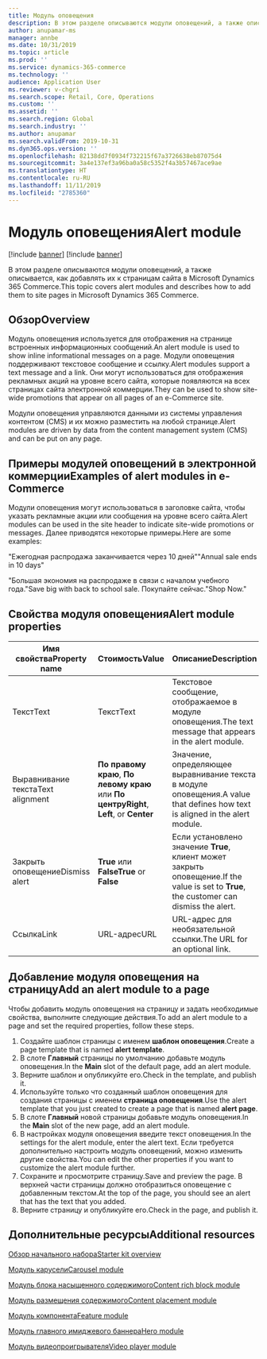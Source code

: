 ```yaml
---
title: Модуль оповещения
description: В этом разделе описываются модули оповещений, а также описывается, как добавлять их к страницам сайта в Microsoft Dynamics 365 Commerce.
author: anupamar-ms
manager: annbe
ms.date: 10/31/2019
ms.topic: article
ms.prod: ''
ms.service: dynamics-365-commerce
ms.technology: ''
audience: Application User
ms.reviewer: v-chgri
ms.search.scope: Retail, Core, Operations
ms.custom: ''
ms.assetid: ''
ms.search.region: Global
ms.search.industry: ''
ms.author: anupamar
ms.search.validFrom: 2019-10-31
ms.dyn365.ops.version: ''
ms.openlocfilehash: 82138dd7f0934f732215f67a3726638eb87075d4
ms.sourcegitcommit: 3a4e137ef3a96ba0a58c5352f4a3b57467ace9ae
ms.translationtype: HT
ms.contentlocale: ru-RU
ms.lasthandoff: 11/11/2019
ms.locfileid: "2785360"
---
```

# <a name="alert-module"></a><span data-ttu-id="d46ab-103">Модуль оповещения</span><span class="sxs-lookup"><span data-stu-id="d46ab-103">Alert module</span></span>

[!include [banner](includes/preview-banner.md)]
[!include [banner](includes/banner.md)]

<span data-ttu-id="d46ab-104">В этом разделе описываются модули оповещений, а также описывается, как добавлять их к страницам сайта в Microsoft Dynamics 365 Commerce.</span><span class="sxs-lookup"><span data-stu-id="d46ab-104">This topic covers alert modules and describes how to add them to site pages in Microsoft Dynamics 365 Commerce.</span></span>

## <a name="overview"></a><span data-ttu-id="d46ab-105">Обзор</span><span class="sxs-lookup"><span data-stu-id="d46ab-105">Overview</span></span>

<span data-ttu-id="d46ab-106">Модуль оповещения используется для отображения на странице встроенных информационных сообщений.</span><span class="sxs-lookup"><span data-stu-id="d46ab-106">An alert module is used to show inline informational messages on a page.</span></span> <span data-ttu-id="d46ab-107">Модули оповещения поддерживают текстовое сообщение и ссылку.</span><span class="sxs-lookup"><span data-stu-id="d46ab-107">Alert modules support a text message and a link.</span></span> <span data-ttu-id="d46ab-108">Они могут использоваться для отображения рекламных акций на уровне всего сайта, которые появляются на всех страницах сайта электронной коммерции.</span><span class="sxs-lookup"><span data-stu-id="d46ab-108">They can be used to show site-wide promotions that appear on all pages of an e-Commerce site.</span></span> 

<span data-ttu-id="d46ab-109">Модули оповещения управляются данными из системы управления контентом (CMS) и их можно разместить на любой странице.</span><span class="sxs-lookup"><span data-stu-id="d46ab-109">Alert modules are driven by data from the content management system (CMS) and can be put on any page.</span></span>

## <a name="examples-of-alert-modules-in-e-commerce"></a><span data-ttu-id="d46ab-110">Примеры модулей оповещений в электронной коммерции</span><span class="sxs-lookup"><span data-stu-id="d46ab-110">Examples of alert modules in e-Commerce</span></span>

<span data-ttu-id="d46ab-111">Модули оповещения могут использоваться в заголовке сайта, чтобы указать рекламные акции или сообщения на уровне всего сайта.</span><span class="sxs-lookup"><span data-stu-id="d46ab-111">Alert modules can be used in the site header to indicate site-wide promotions or messages.</span></span> <span data-ttu-id="d46ab-112">Далее приводятся некоторые примеры.</span><span class="sxs-lookup"><span data-stu-id="d46ab-112">Here are some examples:</span></span>

<span data-ttu-id="d46ab-113">"Ежегодная распродажа заканчивается через 10 дней"</span><span class="sxs-lookup"><span data-stu-id="d46ab-113">"Annual sale ends in 10 days"</span></span>

<span data-ttu-id="d46ab-114">"Большая экономия на распродаже в связи с началом учебного года.</span><span class="sxs-lookup"><span data-stu-id="d46ab-114">"Save big with back to school sale.</span></span> <span data-ttu-id="d46ab-115">Покупайте сейчас."</span><span class="sxs-lookup"><span data-stu-id="d46ab-115">Shop Now."</span></span>

## <a name="alert-module-properties"></a><span data-ttu-id="d46ab-116">Свойства модуля оповещения</span><span class="sxs-lookup"><span data-stu-id="d46ab-116">Alert module properties</span></span>

| <span data-ttu-id="d46ab-117">Имя свойства</span><span class="sxs-lookup"><span data-stu-id="d46ab-117">Property name</span></span>  | <span data-ttu-id="d46ab-118">Стоимость</span><span class="sxs-lookup"><span data-stu-id="d46ab-118">Value</span></span>                              | <span data-ttu-id="d46ab-119">Описание</span><span class="sxs-lookup"><span data-stu-id="d46ab-119">Description</span></span> |
|----------------|------------------------------------|-------------|
| <span data-ttu-id="d46ab-120">Текст</span><span class="sxs-lookup"><span data-stu-id="d46ab-120">Text</span></span>           | <span data-ttu-id="d46ab-121">Текст</span><span class="sxs-lookup"><span data-stu-id="d46ab-121">Text</span></span>                               | <span data-ttu-id="d46ab-122">Текстовое сообщение, отображаемое в модуле оповещения.</span><span class="sxs-lookup"><span data-stu-id="d46ab-122">The text message that appears in the alert module.</span></span> |
| <span data-ttu-id="d46ab-123">Выравнивание текста</span><span class="sxs-lookup"><span data-stu-id="d46ab-123">Text alignment</span></span> | <span data-ttu-id="d46ab-124">**По правому краю**, **По левому краю** или **По центру**</span><span class="sxs-lookup"><span data-stu-id="d46ab-124">**Right**, **Left**, or **Center**</span></span> | <span data-ttu-id="d46ab-125">Значение, определяющее выравнивание текста в модуле оповещения.</span><span class="sxs-lookup"><span data-stu-id="d46ab-125">A value that defines how text is aligned in the alert module.</span></span> |
| <span data-ttu-id="d46ab-126">Закрыть оповещение</span><span class="sxs-lookup"><span data-stu-id="d46ab-126">Dismiss alert</span></span>  | <span data-ttu-id="d46ab-127">**True** или **False**</span><span class="sxs-lookup"><span data-stu-id="d46ab-127">**True** or **False**</span></span>              | <span data-ttu-id="d46ab-128">Если установлено значение **True**, клиент может закрыть оповещение.</span><span class="sxs-lookup"><span data-stu-id="d46ab-128">If the value is set to **True**, the customer can dismiss the alert.</span></span> |
| <span data-ttu-id="d46ab-129">Ссылка</span><span class="sxs-lookup"><span data-stu-id="d46ab-129">Link</span></span>           | <span data-ttu-id="d46ab-130">URL-адрес</span><span class="sxs-lookup"><span data-stu-id="d46ab-130">URL</span></span>                                | <span data-ttu-id="d46ab-131">URL-адрес для необязательной ссылки.</span><span class="sxs-lookup"><span data-stu-id="d46ab-131">The URL for an optional link.</span></span> |

## <a name="add-an-alert-module-to-a-page"></a><span data-ttu-id="d46ab-132">Добавление модуля оповещения на страницу</span><span class="sxs-lookup"><span data-stu-id="d46ab-132">Add an alert module to a page</span></span> 

<span data-ttu-id="d46ab-133">Чтобы добавить модуль оповещения на страницу и задать необходимые свойства, выполните следующие действия.</span><span class="sxs-lookup"><span data-stu-id="d46ab-133">To add an alert module to a page and set the required properties, follow these steps.</span></span>

1. <span data-ttu-id="d46ab-134">Создайте шаблон страницы с именем **шаблон оповещения**.</span><span class="sxs-lookup"><span data-stu-id="d46ab-134">Create a page template that is named **alert template**.</span></span>
1. <span data-ttu-id="d46ab-135">В слоте **Главный** страницы по умолчанию добавьте модуль оповещения.</span><span class="sxs-lookup"><span data-stu-id="d46ab-135">In the **Main** slot of the default page, add an alert module.</span></span>
1. <span data-ttu-id="d46ab-136">Верните шаблон и опубликуйте его.</span><span class="sxs-lookup"><span data-stu-id="d46ab-136">Check in the template, and publish it.</span></span> 
1. <span data-ttu-id="d46ab-137">Используйте только что созданный шаблон оповещения для создания страницы с именем **страница оповещения**.</span><span class="sxs-lookup"><span data-stu-id="d46ab-137">Use the alert template that you just created to create a page that is named **alert page**.</span></span> 
1. <span data-ttu-id="d46ab-138">В слоте **Главный** новой страницы добавьте модуль оповещения.</span><span class="sxs-lookup"><span data-stu-id="d46ab-138">In the **Main** slot of the new page, add an alert module.</span></span>
1. <span data-ttu-id="d46ab-139">В настройках модуля оповещения введите текст оповещения.</span><span class="sxs-lookup"><span data-stu-id="d46ab-139">In the settings for the alert module, enter the alert text.</span></span> <span data-ttu-id="d46ab-140">Если требуется дополнительно настроить модуль оповещений, можно изменить другие свойства.</span><span class="sxs-lookup"><span data-stu-id="d46ab-140">You can edit the other properties if you want to customize the alert module further.</span></span>
1. <span data-ttu-id="d46ab-141">Сохраните и просмотрите страницу.</span><span class="sxs-lookup"><span data-stu-id="d46ab-141">Save and preview the page.</span></span> <span data-ttu-id="d46ab-142">В верхней части страницы должно отобразиться оповещение с добавленным текстом.</span><span class="sxs-lookup"><span data-stu-id="d46ab-142">At the top of the page, you should see an alert that has the text that you added.</span></span>
1. <span data-ttu-id="d46ab-143">Верните страницу и опубликуйте его.</span><span class="sxs-lookup"><span data-stu-id="d46ab-143">Check in the page, and publish it.</span></span> 

## <a name="additional-resources"></a><span data-ttu-id="d46ab-144">Дополнительные ресурсы</span><span class="sxs-lookup"><span data-stu-id="d46ab-144">Additional resources</span></span>

[<span data-ttu-id="d46ab-145">Обзор начального набора</span><span class="sxs-lookup"><span data-stu-id="d46ab-145">Starter kit overview</span></span>](starter-kit-overview.md)

[<span data-ttu-id="d46ab-146">Модуль карусели</span><span class="sxs-lookup"><span data-stu-id="d46ab-146">Carousel module</span></span>](add-carousel.md)

[<span data-ttu-id="d46ab-147">Модуль блока насыщенного содержимого</span><span class="sxs-lookup"><span data-stu-id="d46ab-147">Content rich block module</span></span>](add-content-rich-block.md)

[<span data-ttu-id="d46ab-148">Модуль размещения содержимого</span><span class="sxs-lookup"><span data-stu-id="d46ab-148">Content placement module</span></span>](add-content-placement-modules.md)

[<span data-ttu-id="d46ab-149">Модуль компонента</span><span class="sxs-lookup"><span data-stu-id="d46ab-149">Feature module</span></span>](add-feature-module.md)

[<span data-ttu-id="d46ab-150">Модуль главного имиджевого баннера</span><span class="sxs-lookup"><span data-stu-id="d46ab-150">Hero module</span></span>](add-hero-module.md)

[<span data-ttu-id="d46ab-151">Модуль видеопроигрывателя</span><span class="sxs-lookup"><span data-stu-id="d46ab-151">Video player module</span></span>](add-video-player.md)
